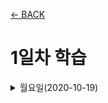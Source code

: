 [← BACK](../README.md)

# 1일차 학습

<details>
<summary>월요일(2020-10-19)</summary>
React 공부에 앞서 Front-End 개발 학습이 필요하다.
- 웹 표준(Standards) 및 접근성(A11Y) 이해
- 구조 디자인 (HTML5 마크업)
- 표현 디자인 (CSS3 스타일링 + 레이아웃)
- 반응형 디자인 (RWD)
- 인터랙션 디자인 (JavaScript + DOM API)
- 비동기 프로그래밍(AJAX) 및 보안 이슈(SOP/CORS), 우회 방법(JSONP)
- RESTful 웹 서비스 (CRUD + REST API)
- 모던 자바스크립트 (ES 6+)
- Git 버전 관리 & GitHub 서비스

[Front-End 개발 학습 로드맵](https://roadmap.sh/frontend)에서 Front-End 개발자가 갖춰야 할 역량을 확인할 수 있다.
여기서 React와 관련한 부분을 정리하면 다음과 같다. 
+ Front-End의 3대 프레임워크: React.js / Angular / Vue.js
+ React.js의, 
    - component 상태 관리: **Redux**, MobX
    - Server Side Rendering(SSR): **Next.js**
    - Static Site Generators: **Next.js, GatsbyJS**
    - Mobile Applications: **React Native**  




</details>

